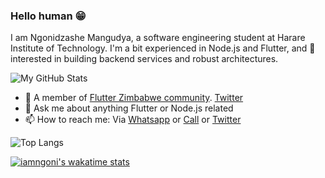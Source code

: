 ### Hello human 😁

I am Ngonidzashe Mangudya, a software engineering student at Harare Institute of Technology. I'm a bit experienced in Node.js and Flutter, and 💯 interested in building backend services and robust architectures.

![My GitHub Stats](https://github-readme-stats.vercel.app/api?username=iamngoni&count_private=true&show_icons=true&theme=tokyonight)

- 👯 A member of [Flutter Zimbabwe community](https://github.com/flutterdevzim/). [Twitter](https://twitter.com/FlutterZimbabwe)
- 💬 Ask me about anything Flutter or Node.js related
- 📫 How to reach me: Via [Whatsapp](https://api.whatsapp.com/send?phone=263713700601) or [Call](tel:263777213388) or [Twitter](https://twitter.com/iamngoni_)

![Top Langs](https://github-readme-stats.vercel.app/api/top-langs/?username=iamngoni&show_icons=true&theme=tokyonight)

[![iamngoni's wakatime stats](https://github-readme-stats.vercel.app/api/wakatime?username=iamngoni)](https://github.com/anuraghazra/github-readme-stats)

